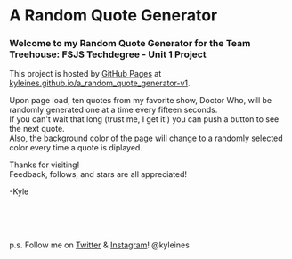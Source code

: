 # A Random Quote Generator

### Welcome to my Random Quote Generator for the Team Treehouse: FSJS Techdegree - Unit 1 Project

This project is hosted by [GitHub Pages](https://docs.github.com/en/pages) at [kyleines.github.io/a_random_quote_generator-v1](https://kyleines.github.io/a_random_quote_generator-v1/).

Upon page load, ten quotes from my favorite show, Doctor Who, will be randomly generated one at a time every fifteen seconds. \
If you can't wait that long (trust me, I get it!) you can push a button to see the next quote. \
Also, the background color of the page will change to a randomly selected color every time a quote is diplayed.

Thanks for visiting! \
Feedback, follows, and stars are all appreciated!

-Kyle

<br>
<br>
<br>

p.s. Follow me on [Twitter](https://twitter.com/kyleines) & [Instagram](https://instagram.com/kyleines)! @kyleines